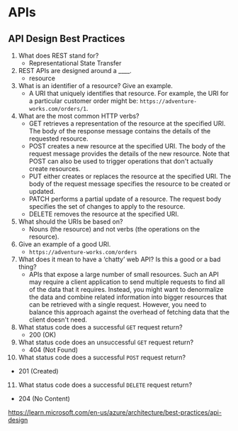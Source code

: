 # APIs

## API Design Best Practices

1. What does REST stand for?
   * Representational State Transfer
2. REST APIs are designed around a ____.
   * resource
3. What is an identifier of a resource? Give an example.
   * A URI that uniquely identifies that resource. For example, the URI for a particular customer order might be: `https://adventure-works.com/orders/1`.
4. What are the most common HTTP verbs?
   * GET retrieves a representation of the resource at the specified URI. The body of the response message contains the details of the requested resource.
   * POST creates a new resource at the specified URI. The body of the request message provides the details of the new resource. Note that POST can also be used to trigger operations that don't actually create resources.
   * PUT either creates or replaces the resource at the specified URI. The body of the request message specifies the resource to be created or updated.
   * PATCH performs a partial update of a resource. The request body specifies the set of changes to apply to the resource.
   * DELETE removes the resource at the specified URI.
5. What should the URIs be based on?
   * Nouns (the resource) and not verbs (the operations on the resource).
6. Give an example of a good URI.
   * `https://adventure-works.com/orders`
7. What does it mean to have a ‘chatty’ web API? Is this a good or a bad thing?
   * APIs that expose a large number of small resources. Such an API may require a client application to send multiple requests to find all of the data that it requires. Instead, you might want to denormalize the data and combine related information into bigger resources that can be retrieved with a single request. However, you need to balance this approach against the overhead of fetching data that the client doesn't need.
8. What status code does a successful `GET` request return?
   * 200 (OK)
9. What status code does an unsuccessful `GET` request return?
   * 404 (Not Found)
10. What status code does a successful `POST` request return?
   * 201 (Created)
11. What status code does a successful `DELETE` request return?
   * 204 (No Content)  
   
<https://learn.microsoft.com/en-us/azure/architecture/best-practices/api-design>

